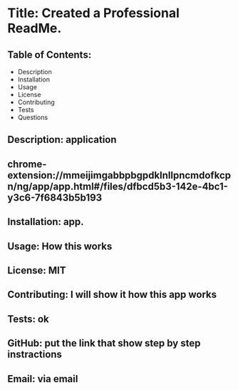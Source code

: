 
  # Title: Created a Professional ReadMe.
  
  ## Table of Contents:
  
  * Description
  * Installation
  * Usage
  * License
  * Contributing
  * Tests
  * Questions

  ## Description: application

  ## chrome-extension://mmeijimgabbpbgpdklnllpncmdofkcpn/ng/app/app.html#/files/dfbcd5b3-142e-4bc1-y3c6-7f6843b5b193

  ## Installation: app.
  ## Usage: How this works
  ## License: MIT
  ## Contributing: I will show it how this app works
  ## Tests: ok
  ## GitHub: put the link that show step by step instractions
  ## Email: via email
